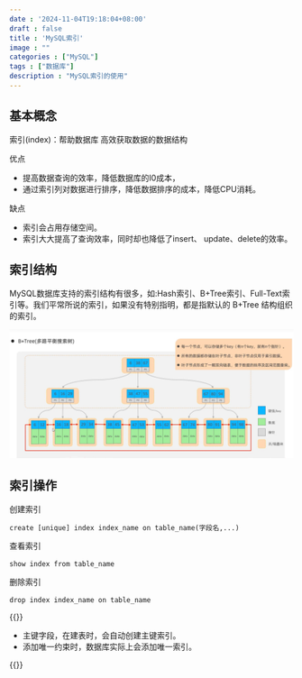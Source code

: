 ```yaml
---
date : '2024-11-04T19:18:04+08:00'
draft : false
title : 'MySQL索引'
image : ""
categories : ["MySQL"]
tags : ["数据库"]
description : "MySQL索引的使用"
---
```


## 基本概念

索引(index)：帮助数据库 高效获取数据的数据结构

优点

- 提高数据查询的效率，降低数据库的I0成本，
- 通过索引列对数据进行排序，降低数据排序的成本，降低CPU消耗。

缺点

- 索引会占用存储空间。
- 索引大大提高了查询效率，同时却也降低了insert、
  update、delete的效率。

## 索引结构

MySQL数据库支持的索引结构有很多，如:Hash索引、B+Tree索引、Full-Text索引等。我们平常所说的索引，如果没有特别指明，都是指默认的 B+Tree 结构组织的索引。

![](微信截图_20241104193948.png)

## 索引操作

创建索引

```mysql
create [unique] index index_name on table_name(字段名,...)
```

查看索引

```mysql
show index from table_name
```

删除索引

```mysql
drop index index_name on table_name
```



{{<notice tip>}}

- 主键字段，在建表时，会自动创建主键索引。
- 添加唯一约束时，数据库实际上会添加唯一索引。

{{</notice>}}
